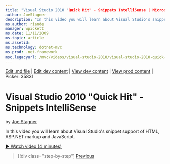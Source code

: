 ```yaml
---
title: "Visual Studio 2010 "Quick Hit" - Snippets IntelliSense | Microsoft Docs"
author: JoeStagner
description: "In this video you will learn about Visual Studio's snippet support of HTML, ASP.NET markup and JavaScript."
ms.author: riande
manager: wpickett
ms.date: 11/11/2009
ms.topic: article
ms.assetid: 
ms.technology: dotnet-mvc
ms.prod: .net-framework
msc.legacyurl: /mvc/videos/visual-studio-2010/visual-studio-2010-quick-hit-snippets-intellisense
---
```

[Edit .md file](C:\Projects\msc\dev\Msc.Www\Web.ASP\App_Data\github\mvc\videos\visual-studio-2010\visual-studio-2010-quick-hit-snippets-intellisense.md) | [Edit dev content](http://www.aspdev.net/umbraco#/content/content/edit/26935) | [View dev content](http://docs.aspdev.net/tutorials/mvc/videos/visual-studio-2010/visual-studio-2010-quick-hit-snippets-intellisense.html) | [View prod content](http://www.asp.net/mvc/videos/visual-studio-2010/visual-studio-2010-quick-hit-snippets-intellisense) | Picker: 35831

Visual Studio 2010 "Quick Hit" - Snippets IntelliSense
====================
by [Joe Stagner](https://github.com/JoeStagner)

In this video you will learn about Visual Studio's snippet support of HTML, ASP.NET markup and JavaScript.

[&#9654; Watch video (4 minutes)](https://channel9.msdn.com/Blogs/ASP-NET-Site-Videos/visual-studio-2010-quick-hit-snippets-intellisense)

>[!div class="step-by-step"] [Previous](visual-studio-2010-quick-hit-websites-instead-of-web-projects.md)